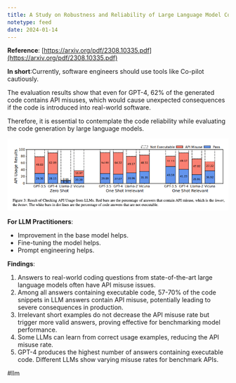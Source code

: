 ```yaml
---
title: A Study on Robustness and Reliability of Large Language Model Code Generation
notetype: feed
date: 2024-01-14
---
```

**Reference**: [https://arxiv.org/pdf/2308.10335.pdf](https://arxiv.org/pdf/2308.10335.pdf)

**In short**:Currently, software engineers should use tools like Co-pilot cautiously.

The evaluation results show that even for GPT-4, 62% of the generated code contains API misuses, which would cause unexpected consequences if the code is introduced into real-world software.

Therefore, it is essential to contemplate the code reliability while evaluating the code generation by large language models.

![Result of checking API Usage from LLMs - Figure 3](/assets/img/a-study-on-robustness-llm.png)

**For LLM Practitioners**:
- Improvement in the base model helps.
- Fine-tuning the model helps.
- Prompt engineering helps.


**Findings**:
1. Answers to real-world coding questions from state-of-the-art large language models often have API misuse issues.
2. Among all answers containing executable code, 57-70% of the code snippets in LLM answers contain API misuse, potentially leading to severe consequences in production.
3. Irrelevant short examples do not decrease the API misuse rate but trigger more valid answers, proving effective for benchmarking model performance.
4. Some LLMs can learn from correct usage examples, reducing the API misuse rate.
5. GPT-4 produces the highest number of answers containing executable code. Different LLMs show varying misuse rates for benchmark APIs.

#llm